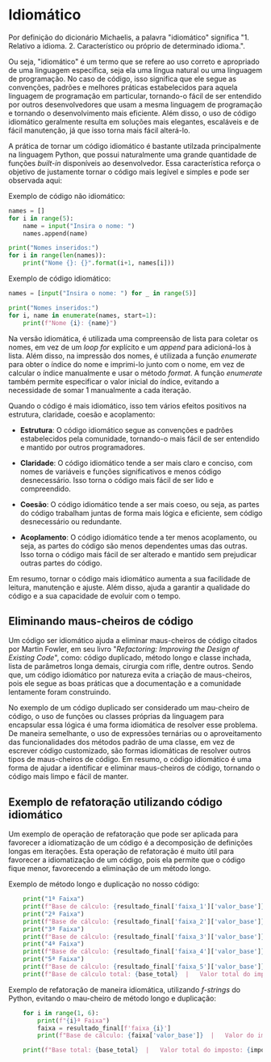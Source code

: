 # Idiomático

Por definição do dicionário Michaelis, a palavra "idiomático" significa "1. Relativo a idioma. 2. Característico ou próprio de determinado idioma.". 

Ou seja, "idiomático" é um termo que se refere ao uso correto e apropriado de uma linguagem específica, seja ela uma língua natural ou uma linguagem de programação. No caso de código, isso significa que ele segue as convenções, padrões e melhores práticas estabelecidos para aquela linguagem de programação em particular, tornando-o fácil de ser entendido por outros desenvolvedores que usam a mesma linguagem de programação e tornando o desenvolvimento mais eficiente. Além disso, o uso de código idiomático geralmente resulta em soluções mais elegantes, escaláveis e de fácil manutenção, já que isso torna mais fácil alterá-lo.

A prática de tornar um código idiomático é bastante utilzada principalmente na linguagem Python, que possui naturalmente uma grande quantidade de funções _built-in_ disponíveis ao desenvolvedor. Essa característica reforça o objetivo de justamente tornar o código mais legível e simples e pode ser observada aqui:

Exemplo de código não idiomático:
```python
names = []
for i in range(5):
    name = input("Insira o nome: ")
    names.append(name)

print("Nomes inseridos:")
for i in range(len(names)):
    print("Nome {}: {}".format(i+1, names[i]))
```

Exemplo de código idiomático:
```python
names = [input("Insira o nome: ") for _ in range(5)]

print("Nomes inseridos:")
for i, name in enumerate(names, start=1):
    print(f"Nome {i}: {name}")
```

Na versão idiomática, é utilizada uma compreensão de lista para coletar os nomes, em vez de um _loop for_ explícito e um _append_ para adicioná-los à lista. Além disso, na impressão dos nomes, é utilizada a função _enumerate_ para obter o índice do nome e imprimi-lo junto com o nome, em vez de calcular o índice manualmente e usar o método _format_. A função _enumerate_ também permite especificar o valor inicial do índice, evitando a necessidade de somar 1 manualmente a cada iteração.

Quando o código é mais idiomático, isso tem vários efeitos positivos na estrutura, claridade, coesão e acoplamento:

- **Estrutura**: O código idiomático segue as convenções e padrões estabelecidos pela comunidade, tornando-o mais fácil de ser entendido e mantido por outros programadores.

- **Claridade**: O código idiomático tende a ser mais claro e conciso, com nomes de variáveis e funções significativos e menos código desnecessário. Isso torna o código mais fácil de ser lido e compreendido.

- **Coesão**: O código idiomático tende a ser mais coeso, ou seja, as partes do código trabalham juntas de forma mais lógica e eficiente, sem código desnecessário ou redundante.

- **Acoplamento**: O código idiomático tende a ter menos acoplamento, ou seja, as partes do código são menos dependentes umas das outras. Isso torna o código mais fácil de ser alterado e mantido sem prejudicar outras partes do código.

Em resumo, tornar o código mais idiomático aumenta a sua facilidade de leitura, manutenção e ajuste. Além disso, ajuda a garantir a qualidade do código e a sua capacidade de evoluir com o tempo.

## Eliminando maus-cheiros de código

Um código ser idiomático ajuda a eliminar maus-cheiros de código citados por Martin Fowler, em seu livro "_Refactoring: Improving the Design of Existing Code_", como: código duplicado, método longo e classe inchada, lista de parâmetros longa demais, cirurgia com rifle, dentre outros. Sendo que, um código idiomático por natureza evita a criação de maus-cheiros, pois ele segue as boas práticas que a documentação e a comunidade lentamente foram construindo.

No exemplo de um código duplicado ser considerado um mau-cheiro de código, o uso de funções ou classes próprias da linguagem para encapsular essa lógica é uma forma idiomática de resolver esse problema. De maneira semelhante, o uso de expressões ternárias ou o aproveitamento das funcionalidades dos métodos padrão de uma classe, em vez de escrever código customizado, são formas idiomáticas de resolver outros tipos de maus-cheiros de código. Em resumo, o código idiomático é uma forma de ajudar a identificar e eliminar maus-cheiros de código, tornando o código mais limpo e fácil de manter.

## Exemplo de refatoração utilizando código idiomático

Um exemplo de operação de refatoração que pode ser aplicada para favorecer a idiomatização de um código é a decomposição de definições longas em iterações. Esta operação de refatoração é muito útil para favorecer a idiomatização de um código, pois ela permite que o código fique menor, favorecendo a eliminação de um método longo.

Exemplo de método longo e duplicação no nosso código:
```python
    print("1ª Faixa")
    print(f"Base de cálculo: {resultado_final['faixa_1']['valor_base']}  |   Valor do imposto: {resultado_final['faixa_1']['valor_imposto']}")
    print("2ª Faixa")
    print(f"Base de cálculo: {resultado_final['faixa_2']['valor_base']}  |   Valor do imposto: {resultado_final['faixa_2']['valor_imposto']}")
    print("3ª Faixa")
    print(f"Base de cálculo: {resultado_final['faixa_3']['valor_base']}  |   Valor do imposto: {resultado_final['faixa_3']['valor_imposto']}")
    print("4ª Faixa")
    print(f"Base de cálculo: {resultado_final['faixa_4']['valor_base']}  |   Valor do imposto: {resultado_final['faixa_4']['valor_imposto']}")
    print("5ª Faixa")
    print(f"Base de cálculo: {resultado_final['faixa_5']['valor_base']}  |   Valor do imposto: {resultado_final['faixa_5']['valor_imposto']}\n")
    print(f"Base de cálculo total: {base_total}  |   Valor total do imposto: {resultado_final['faixa_5']['valor_imposto']}\n")
```
Exemplo de refatoração de maneira idiomática, utilizando _f-strings_ do Python, evitando o mau-cheiro de método longo e duplicação:
```python
    for i in range(1, 6):
        print(f"{i}ª Faixa")
        faixa = resultado_final[f'faixa_{i}']
        print(f"Base de cálculo: {faixa['valor_base']}  |   Valor do imposto: {faixa['valor_imposto']}")

    print(f"Base total: {base_total}  |   Valor total do imposto: {imposto_total}")
```